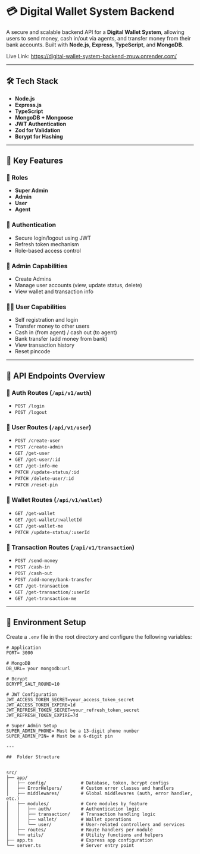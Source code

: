 # 💳 Digital Wallet System Backend

A secure and scalable backend API for a **Digital Wallet System**, allowing users to send money, cash in/out via agents, and transfer money from their bank accounts. Built with **Node.js**, **Express**, **TypeScript**, and **MongoDB**.

Live Link: https://digital-wallet-system-backend-znuw.onrender.com/

---

## 🛠 Tech Stack

- **Node.js**
- **Express.js**
- **TypeScript**
- **MongoDB + Mongoose**
- **JWT Authentication**
- **Zod for Validation**
- **Bcrypt for Hashing**

---

## 🚀 Key Features

### 👥 Roles
- **Super Admin**
- **Admin**
- **User**
- **Agent**

### 🔑 Authentication
- Secure login/logout using JWT
- Refresh token mechanism
- Role-based access control

### 👤 Admin Capabilities
- Create Admins
- Manage user accounts (view, update status, delete)
- View wallet and transaction info

### 👨‍💼 User Capabilities
- Self registration and login
- Transfer money to other users
- Cash in (from agent) / cash out (to agent)
- Bank transfer (add money from bank)
- View transaction history
- Reset pincode

---

## 📂 API Endpoints Overview

### 🔐 Auth Routes (`/api/v1/auth`)
- `POST /login`
- `POST /logout`

### 👤 User Routes (`/api/v1/user`)
- `POST /create-user`
- `POST /create-admin`
- `GET /get-user`
- `GET /get-user/:id`
- `GET /get-info-me`
- `PATCH /update-status/:id`
- `PATCH /delete-user/:id`
- `PATCH /reset-pin`

### 💼 Wallet Routes (`/api/v1/wallet`)
- `GET /get-wallet`
- `GET /get-wallet/:walletId`
- `GET /get-wallet-me`
- `PATCH /update-status/:userId`

### 💸 Transaction Routes (`/api/v1/transaction`)
- `POST /send-money`
- `POST /cash-in`
- `POST /cash-out`
- `POST /add-money/bank-transfer`
- `GET /get-transaction`
- `GET /get-transaction/:userId`
- `GET /get-transaction-me`

---

## 🧪 Environment Setup

Create a `.env` file in the root directory and configure the following variables:

```env
# Application
PORT= 3000

# MongoDB
DB_URL= your mongodb:url

# Bcrypt
BCRYPT_SALT_ROUND=10

# JWT Configuration
JWT_ACCESS_TOKEN_SECRET=your_access_token_secret
JWT_ACCESS_TOKEN_EXPIRE=1d
JWT_REFRESH_TOKEN_SECRET=your_refresh_token_secret
JWT_REFRESH_TOKEN_EXPIRE=7d

# Super Admin Setup
SUPER_ADMIN_PHONE= Must be a 13-digit phone number
SUPER_ADMIN_PIN= # Must be a 6-digit pin

---

##  Folder Structure


src/
├── app/
│   ├── config/             # Database, token, bcrypt configs
│   ├── ErrorHelpers/       # Custom error classes and handlers
│   ├── middlewares/        # Global middlewares (auth, error handler, etc.)
│   ├── modules/            # Core modules by feature
│   │   ├── auth/           # Authentication logic
│   │   ├── transaction/    # Transaction handling logic
│   │   ├── wallet/         # Wallet operations
│   │   └── user/           # User-related controllers and services
│   ├── routes/             # Route handlers per module
│   └── utils/              # Utility functions and helpers
├── app.ts                  # Express app configuration
└── server.ts               # Server entry point